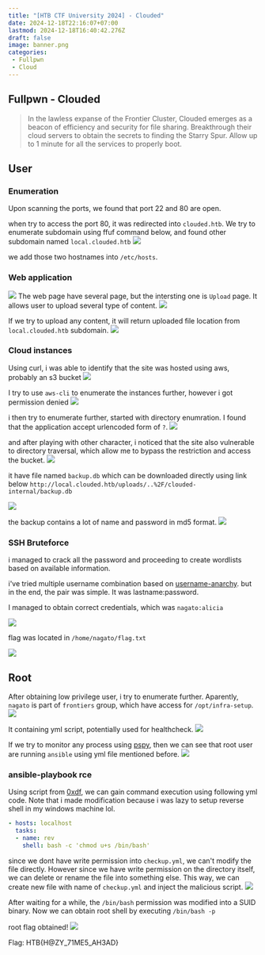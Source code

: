 ```yaml
---
title: "[HTB CTF University 2024] - Clouded"
date: 2024-12-18T22:16:07+07:00
lastmod: 2024-12-18T16:40:42.276Z
draft: false
image: banner.png
categories:
 - Fullpwn
 - Cloud
---
```


## Fullpwn - Clouded

> In the lawless expanse of the Frontier Cluster, Clouded emerges as a beacon of efficiency and security for file sharing. Breakthrough their cloud servers to obtain the secrets to finding the Starry Spur. Allow up to 1 minute for all the services to properly boot.


## User

### Enumeration

Upon scanning the ports, we found that port 22 and 80 are open.

when try to access the port 80, it was redirected into `clouded.htb`. We try to enumerate subdomain using ffuf command below, and found other subdomain named `local.clouded.htb`
![](image.png)

we add those two hostnames into `/etc/hosts`.

### Web application

![](image-1.png)
The web page have several page, but the intersting one is `Upload` page. It allows user to upload several type of content.
![](image-2.png)

If we try to upload any content, it will return uploaded file location from `local.clouded.htb` subdomain.
![](image-3.png)

### Cloud instances

Using curl, i was able to identify that the site was hosted using aws, probably an s3 bucket
![](image-4.png)

I try to use `aws-cli` to enumerate the instances further, however i got permission denied
![](image-5.png)

i then try to enumerate further, started with directory enumration. I found that the application accept urlencoded form of `?`.
![](image-6.png)

and after playing with other character, i noticed that the site also vulnerable to directory traversal, which allow me to bypass the restriction and access the bucket.
![](image-7.png)

it have file named `backup.db` which can be downloaded directly using link below
`http://local.clouded.htb/uploads/..%2F/clouded-internal/backup.db`

![](image-8.png)

the backup contains a lot of name and password in md5 format.
![](image-9.png)

### SSH Bruteforce

i managed to crack all the password and proceeding to create wordlists based on available information.

i've tried multiple username combination based on [username-anarchy](https://github.com/urbanadventurer/username-anarchy). but in the end, the pair was simple. It was lastname:password.

I managed to obtain correct credentials, which was `nagato:alicia`

![](image-10.png)

flag was located in `/home/nagato/flag.txt`

![](image-11.png)

## Root

After obtaining low privilege user, i try to enumerate further. Aparently, `nagato` is part of `frontiers` group, which have access for `/opt/infra-setup`.
![](image-12.png)

It containing yml script, potentially used for healthcheck.
![](image-13.png)

If we try to monitor any process using [pspy](https://github.com/DominicBreuker/pspy), then we can see that root user are running `ansible` using yml file mentioned before.
![](image-14.png)

### ansible-playbook rce

Using script from [0xdf](https://0xdf.gitlab.io/2021/11/13/htb-seal.html#shell-as-root), we can gain command execution using following yml code. Note that i made modification because i was lazy to setup reverse shell in my windows machine lol.

```yml
- hosts: localhost
  tasks:
  - name: rev
    shell: bash -c 'chmod u+s /bin/bash'
```

since we dont have write permission into `checkup.yml`, we can't modify the file directly. However since we have write permission on the directory itself, we can delete or rename the file into something else. This way, we can create new file with name of `checkup.yml` and inject the malicious script.
![](image-15.png)

After waiting for a while, the `/bin/bash` permission was modified into a SUID binary. Now we can obtain root shell by executing `/bin/bash -p`

root flag obtained!
![](image-16.png)

Flag: HTB{H@ZY_71ME5_AH3AD}
